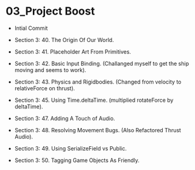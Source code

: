 # 03_Project Boost
 
* Intial Commit

* Section 3: 40. The Origin Of Our World.

* Section 3: 41. Placeholder Art From Primitives.

* Section 3: 42. Basic Input Binding. (Challanged myself to get the ship moving and seems to work).

* Section 3: 43. Physics and Rigidbodies. (Changed from velocity to relativeForce on thrust).

* Section 3: 45. Using Time.deltaTime. (multiplied rotateForce by deltaTime).

* Section 3: 47. Adding A Touch of Audio.

* Section 3: 48. Resolving Movement Bugs. (Also Refactored Thrust Audio).

* Section 3: 49. Using SerializeField vs Public.

* Section 3: 50. Tagging Game Objects As Friendly.